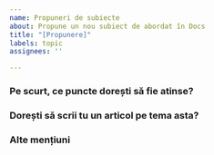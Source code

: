 ```yaml
---
name: Propuneri de subiecte
about: Propune un nou subiect de abordat în Docs
title: "[Propunere]"
labels: topic
assignees: ''

---
```


### Pe scurt, ce puncte dorești să fie atinse?


### Dorești să scrii tu un articol pe tema asta?


### Alte mențiuni
